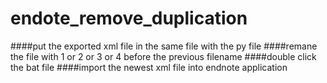 # endote_remove_duplication
####put the exported xml file in the same file with the py file
####remane the file with 1 or 2 or 3 or 4 before the previous filename
####double click the bat file
####import the newest xml file into endnote application
